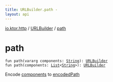```yaml
---
title: URLBuilder.path - 
layout: api
---
```


<div class='api-docs-breadcrumbs'><a href="../index.html">io.ktor.http</a> / <a href="index.html">URLBuilder</a> / <a href="./path.html">path</a></div>

# path

<div class="signature"><code><span class="keyword">fun </span><span class="identifier">path</span><span class="symbol">(</span><span class="keyword">vararg</span> <span class="parameterName" id="io.ktor.http.URLBuilder$path(kotlin.Array((kotlin.String)))/components">components</span><span class="symbol">:</span>&nbsp;<a href="https://kotlinlang.org/api/latest/jvm/stdlib/kotlin/-string/index.html"><span class="identifier">String</span></a><span class="symbol">)</span><span class="symbol">: </span><a href="index.html"><span class="identifier">URLBuilder</span></a></code></div>

<div class="signature"><code><span class="keyword">fun </span><span class="identifier">path</span><span class="symbol">(</span><span class="parameterName" id="io.ktor.http.URLBuilder$path(kotlin.collections.List((kotlin.String)))/components">components</span><span class="symbol">:</span>&nbsp;<a href="https://kotlinlang.org/api/latest/jvm/stdlib/kotlin.collections/-list/index.html"><span class="identifier">List</span></a><span class="symbol">&lt;</span><a href="https://kotlinlang.org/api/latest/jvm/stdlib/kotlin/-string/index.html"><span class="identifier">String</span></a><span class="symbol">&gt;</span><span class="symbol">)</span><span class="symbol">: </span><a href="index.html"><span class="identifier">URLBuilder</span></a></code></div>

Encode <a href="path.html#io.ktor.http.URLBuilder$path(kotlin.Array((kotlin.String)))/components">components</a> to <a href="encoded-path.html">encodedPath</a>

